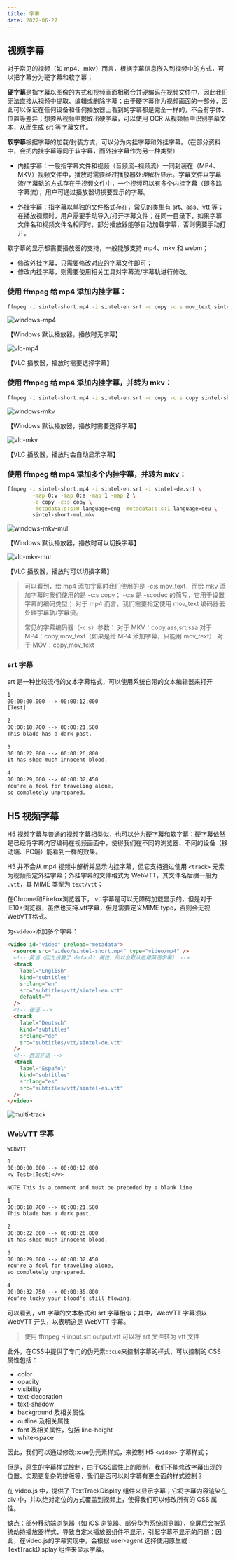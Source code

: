 ```yaml
---
title: 字幕
date: 2022-06-27
---
```


## 视频字幕

对于常见的视频（如 mp4、mkv）而言，根据字幕信息嵌入到视频中的方式，可以把字幕分为硬字幕和软字幕；

**硬字幕**是指字幕以图像的方式和视频画面相融合并硬编码在视频文件中，因此我们无法直接从视频中提取、编辑或删除字幕；由于硬字幕作为视频画面的一部分，因此可以保证在任何设备和任何播放器上看到的字幕都是完全一样的，不会有字体、位置等差异；想要从视频中提取出硬字幕，可以使用 OCR 从视频帧中识别字幕文本，从而生成 srt 等字幕文件。

**软字幕**根据字幕的加载/封装方式，可以分为内挂字幕和外挂字幕。（在部分资料中，会把内挂字幕等同于软字幕，而外挂字幕作为另一种类型）

- 内挂字幕：一般指字幕文件和视频（音频流+视频流）一同封装在（MP4、MKV）视频文件中，播放时需要经过播放器处理解析显示。字幕文件以字幕流/字幕轨的方式存在于视频文件中，一个视频可以有多个内挂字幕（即多路字幕流），用户可通过播放器切换要显示的字幕。

- 外挂字幕：指字幕以单独的文件格式存在，常见的类型有 srt、ass、vtt 等；在播放视频时，用户需要手动导入/打开字幕文件；在同一目录下，如果字幕文件名和视频文件名相同时，部分播放器能够自动加载字幕，否则需要手动打开。

软字幕的显示都需要播放器的支持，一般能够支持 mp4、mkv 和 webm；
  - 修改外挂字幕，只需要修改对应的字幕文件即可；
  - 修改内挂字幕，则需要使用相关工具对字幕流/字幕轨进行修改。

### 使用 ffmpeg 给 mp4 添加内挂字幕：

```bash
ffmpeg -i sintel-short.mp4 -i sintel-en.srt -c copy -c:s mov_text sintel-short-en.mp4
```

![windows-mp4](/images/windows-mp4.png)

【Windows 默认播放器，播放时无字幕】

![vlc-mp4](/images/vlc-mp4.png)

【VLC 播放器，播放时需要选择字幕】


### 使用 ffmpeg 给 mp4 添加内挂字幕，并转为 mkv：

```bash
ffmpeg -i sintel-short.mp4 -i sintel-en.srt -c copy -c:s copy sintel-short-en.mkv
```

![windows-mkv](/images/windows-mkv.png)

【Windows 默认播放器，播放时需要选择字幕】

![vlc-mkv](/images/vlc-mkv.png)

【VLC 播放器，播放时会自动显示字幕】


### 使用 ffmpeg 给 mp4 添加多个内挂字幕，并转为 mkv：

```bash
ffmpeg -i sintel-short.mp4 -i sintel-en.srt -i sintel-de.srt \
        -map 0:v -map 0:a -map 1 -map 2 \
        -c copy -c:s copy \
        -metadata:s:s:0 language=eng -metadata:s:s:1 language=deu \
        sintel-short-mul.mkv
```

![windows-mkv-mul](/images/windows-mkv-mul.png)

【Windows 默认播放器，播放时可以切换字幕】

![vlc-mkv-mul](/images/vlc-mkv-mul.png)

【VLC 播放器，播放时可以切换字幕】


> 可以看到，给 mp4 添加字幕时我们使用的是 -c:s mov_text，而给 mkv 添加字幕时我们使用的是 -c:s copy；
> -c:s 是 -scodec 的简写，它用于设置字幕的编码类型；
> 对于 mp4 而言，我们需要指定使用 mov_text 编码器去处理字幕轨/字幕流。
>
> 常见的字幕编码器（-c:s）参数：
> 对于 MKV：copy,ass,srt,ssa
> 对于 MP4：copy,mov_text（如果是给 MP4 添加字幕，只能用 mov_text）
> 对于 MOV：copy,mov_text


### srt 字幕

srt 是一种比较流行的文本字幕格式，可以使用系统自带的文本编辑器来打开

```txt
1
00:00:00,000 --> 00:00:12,000
[Test]
​
2
00:00:18,700 --> 00:00:21,500
This blade has a dark past.
​
3
00:00:22,800 --> 00:00:26,800
It has shed much innocent blood.
​
4
00:00:29,000 --> 00:00:32,450
You're a fool for traveling alone,
so completely unprepared.
```

## H5 视频字幕

H5 视频字幕与普通的视频字幕相类似，也可以分为硬字幕和软字幕；硬字幕依然是已经将字幕内容编码在视频画面中，使得我们在不同的浏览器、不同的设备（移动端、PC端）能看到一样的效果。

H5 并不会从 mp4 视频中解析并显示内挂字幕，但它支持通过使用 `<track>` 元素为视频指定外挂字幕；外挂字幕的文件格式为 WebVTT，其文件名后缀一般为 `.vtt`，其 MIME 类型为 `text/vtt`；

在Chrome和Firefox浏览器下，.vtt字幕是可以无障碍加载显示的，但是对于IE10+浏览器，虽然也支持.vtt字幕，但是需要定义MIME type，否则会无视WebVTT格式。

为`<video>`添加多个字幕：

```html
<video id="video" preload="metadata">
  <source src="video/sintel-short.mp4" type="video/mp4" />
  <!-- 英语（因为设置了 default 属性，所以会默认启用英语字幕） -->
  <track
    label="English"
    kind="subtitles"
    srclang="en"
    src="subtitles/vtt/sintel-en.vtt"
    default=""
  />
  <!-- 德语 -->
  <track
    label="Deutsch"
    kind="subtitles"
    srclang="de"
    src="subtitles/vtt/sintel-de.vtt"
  />
  <!-- 西班牙语 -->
  <track
    label="Español"
    kind="subtitles"
    srclang="es"
    src="subtitles/vtt/sintel-es.vtt"
  />
</video>
```

![multi-track](/images/multi-track.png)

### WebVTT 字幕

```txt
WEBVTT

0
00:00:00.000 --> 00:00:12.000
<v Test>[Test]</v>
​
NOTE This is a comment and must be preceded by a blank line
​
1
00:00:18.700 --> 00:00:21.500
This blade has a dark past.
​
2
00:00:22.800 --> 00:00:26.800
It has shed much innocent blood.
​
3
00:00:29.000 --> 00:00:32.450
You're a fool for traveling alone,
so completely unprepared.
​
4
00:00:32.750 --> 00:00:35.800
You're lucky your blood's still flowing.
```

可以看到，vtt 字幕的文本格式和 srt 字幕相似；其中，WebVTT 字幕须以 WebVTT 开头，以表明这是 WebVTT 字幕。

> 使用 ffmpeg -i input.srt output.vtt 可以将 srt 文件转为 vtt 文件

此外，在CSS中提供了专门的伪元素`::cue`来控制字幕的样式，可以控制的 CSS 属性包括：

+ color
+ opacity
+ visibility
+ text-decoration
+ text-shadow
+ background 及相关属性
+ outline 及相关属性
+ font 及相关属性，包括 line-height
+ white-space

因此，我们可以通过修改::cue伪元素样式，来控制 H5 `<video>` 字幕样式；

但是，原生的字幕样式控制，由于CSS属性上的限制，我们不能修改字幕出现的位置、实现更复杂的排版等，我们是否可以对字幕有更全面的样式控制？

在 video.js 中，提供了 TextTrackDisplay 组件来显示字幕；它将字幕内容渲染在 div 中，并以绝对定位的方式覆盖到视频上，使得我们可以修改所有的 CSS 属性。

缺点：部分移动端浏览器（如 iOS 浏览器、部分华为系统浏览器），全屏后会被系统劫持播放器样式，导致自定义播放器组件不显示，引起字幕不显示的问题；因此，在video.js的字幕实现中，会根据 user-agent 选择使用原生或 TextTrackDisplay 组件来显示字幕。
